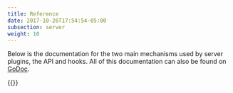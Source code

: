 ```yaml
---
title: Reference
date: 2017-10-26T17:54:54-05:00
subsection: server
weight: 10
---
```


Below is the documentation for the two main mechanisms used by server plugins, the API and hooks. All of this documentation can also be found on [GoDoc](https://godoc.org/github.com/mattermost/mattermost-server/plugin).

{{<plugingodocs>}}
